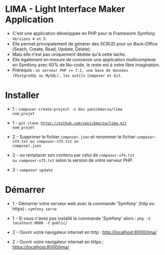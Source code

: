 # LIMA - Light Interface Maker Application
- C'est une application développée en PHP pour le Framework Symfony <code>Versions 4 et 5</code>.
- Elle permet principalement de générer des SCRUD pour un Back-Office (Seach, Create, Read, Update, Delete).
- Mais elle n'est pas uniquement dédiée qu'à cette tache.
- Elle également en mesure de concevoir une application multicomplexe en Symfony avec 60% de No-code, le reste est à votre libre imagination.
- Prérequis : <code>un serveur PHP >= 7.2, une base de données (PostgreSQL ou MySQL), les outils Composer et Git</code>.

# Installer

- 1 - <code>composer create-project -s dev yanickmorza/lima nom_projet</code>
- 1 - <code>git clone https://github.com/yanickmorza/lima.git nom_projet</code>

- 2 - Supprimer le fichier <code>composer.json</code> et renommer le fichier <code>composer-sf4.txt ou composer-sf5.txt en composer.json</code>
- 2 - ou remplacer son contenu par celui de <code>composer-sf4.txt ou composer-sf5.txt</code> selon la version de votre serveur PHP.

- 3 - <code>composer update</code>

# Démarrer

- 1 - Démarrer votre serveur web avec la commande 'Symfony' (http ou https) : 
<code>symfony serve</code>
- 1 - Si vous n'avez pas installé la commande 'Symfony' alors :
<code>php -S localhost:8000 -t public/</code>

- 2 - Ouvrir votre navigateur internet en http : <a href="http://localhost:8000/lima/">http://localhost:8000/lima/</a>
- 2 - Ouvrir votre navigateur internet en https : <a href="https://localhost:8000/lima/">https://localhost:8000/lima/</a>